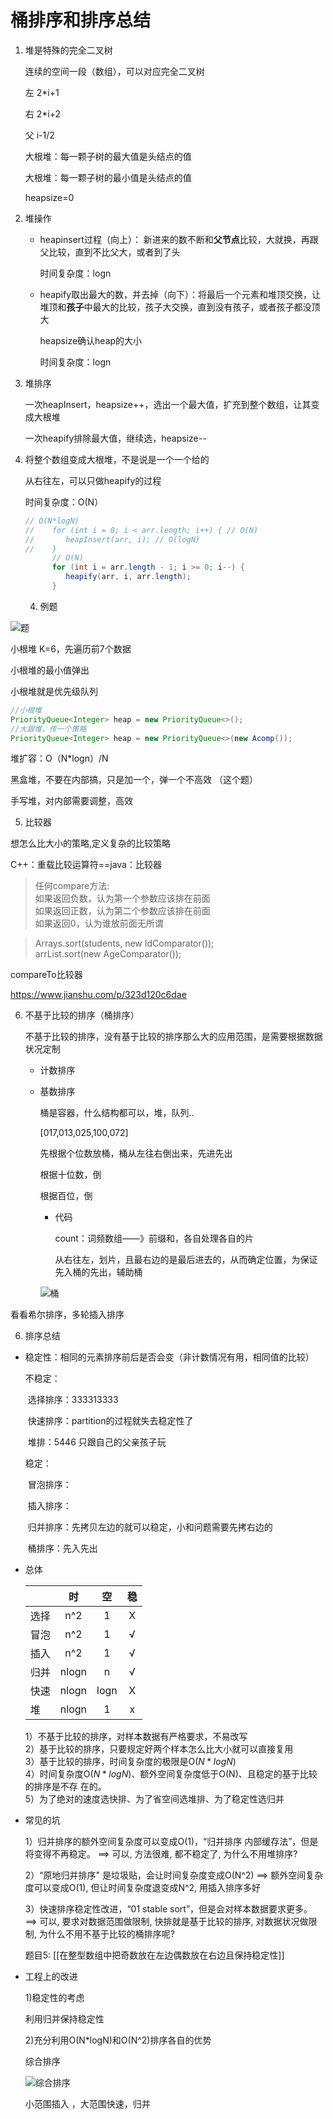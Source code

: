 # 桶排序和排序总结

1. 堆是特殊的完全二叉树

   连续的空间一段（数组），可以对应完全二叉树

   左 2*i+1 

   右 2*i+2

   父 i-1/2 

   大根堆：每一颗子树的最大值是头结点的值

   大根堆：每一颗子树的最小值是头结点的值

   heapsize=0



2. 堆操作

   - heapinsert过程（向上）：
     新进来的数不断和**父节点**比较，大就换，再跟父比较，直到不比父大，或者到了头

     时间复杂度：logn

   - heapify取出最大的数，并去掉（向下）：将最后一个元素和堆顶交换，让堆顶和**孩子**中最大的比较，孩子大交换，直到没有孩子，或者孩子都没顶大

     heapsize确认heap的大小

     时间复杂度：logn

     

3. 堆排序

   一次heapInsert，heapsize++，选出一个最大值，扩充到整个数组，让其变成大根堆

   一次heapify排除最大值，继续选，heapsize--

   

4. 将整个数组变成大根堆，不是说是一个一个给的

   从右往左，可以只做heapify的过程

   时间复杂度：O(N）

   ```java
   // O(N*logN)
   //    for (int i = 0; i < arr.length; i++) { // O(N)
   //       heapInsert(arr, i); // O(logN)
   //    }
         // O(N)
         for (int i = arr.length - 1; i >= 0; i--) {
            heapify(arr, i, arr.length);
         }
   ```

   

   4. 例题

![题](appendix\堆1.png)

小根堆 K=6，先遍历前7个数据

小根堆的最小值弹出

小根堆就是优先级队列

```java
//小根堆
PriorityQueue<Integer> heap = new PriorityQueue<>();
//大跟堆，传一个策略
PriorityQueue<Integer> heap = new PriorityQueue<>(new Acomp());

```

堆扩容：O（N*logn）/N

黑盒堆，不要在内部搞，只是加一个，弹一个不高效 （这个题）

手写堆，对内部需要调整，高效



5. 比较器

想怎么比大小的策略,定义复杂的比较策略

C++：重载比较运算符==java：比较器

>任何compare方法:  
>如果返回负数，认为第一个参数应该排在前面   
>如果返回正数，认为第二个参数应该排在前面    
>如果返回0，认为谁放前面无所谓 

>Arrays.sort(students, new IdComparator());   
>arrList.sort(new AgeComparator());  

compareTo比较器

https://www.jianshu.com/p/323d120c6dae



6. 不基于比较的排序（桶排序）

   不基于比较的排序，没有基于比较的排序那么大的应用范围，是需要根据数据状况定制

   - 计数排序

   - 基数排序

     桶是容器，什么结构都可以，堆，队列..

     [017,013,025,100,072]

     先根据个位数放桶，桶从左往右倒出来，先进先出

     根据十位数，倒

     根据百位，倒

     - 代码

       count：词频数组——》前缀和，各自处理各自的片

       从右往左，划片，且最右边的是最后进去的，从而确定位置，为保证 先入桶的先出，辅助桶

     ![桶](appendix\桶1.png)



看看希尔排序，多轮插入排序

6. 排序总结

- 稳定性：相同的元素排序前后是否会变（非计数情况有用，相同值的比较）

  不稳定：

  ​	选择排序：333313333

  ​	快速排序：partition的过程就失去稳定性了

  ​	堆排：5446 只跟自己的父亲孩子玩

  稳定：

  ​	冒泡排序：

  ​	插入排序：

  ​	归并排序：先拷贝左边的就可以稳定，小和问题需要先拷右边的

  ​	桶排序：先入先出

- 总体

  |      |  时   |  空  |  稳  |
  | ---- | :---: | :--: | :--: |
  | 选择 |  n^2  |  1   |  X   |
  | 冒泡 |  n^2  |  1   |  √   |
  | 插入 |  n^2  |  1   |  √   |
  | 归并 | nlogn |  n   |  √   |
  | 快速 | nlogn | logn |  X   |
  | 堆   | nlogn |  1   |  x   |

  1）不基于比较的排序，对样本数据有严格要求，不易改写  
  2）基于比较的排序，只要规定好两个样本怎么比大小就可以直接复用  
  3）基于比较的排序，时间复杂度的极限是O($N*logN$)  
  4）时间复杂度O($N*logN$)、额外空间复杂度低于O(N)、且稳定的基于比较的排序是不存  在的。  
  5）为了绝对的速度选快排、为了省空间选堆排、为了稳定性选归并  

  

- 常见的坑

  1）归并排序的额外空间复杂度可以变成O(1)，“归并排序 内部缓存法”，但是将变得不再稳定。
      ==> 可以, 方法很难, 都不稳定了, 为什么不用堆排序?

  2）“原地归并排序" 是垃圾贴，会让时间复杂度变成O(N^2) 
      ==> 额外空间复杂度可以变成O(1), 但让时间复杂度退变成N^2, 用插入排序多好

  3）快速排序稳定性改进，“01 stable sort”，但是会对样本数据要求更多。
     ==> 可以, 要求对数据范围做限制, 快排就是基于比较的排序, 对数据状况做限制, 为什么不用不基于比较的桶排序呢?

  题目5: [[在整型数组中把奇数放在左边偶数放在右边且保持稳定性]]

- 工程上的改进

  1)稳定性的考虑 

  利用归并保持稳定性

  2)充分利用O(N*logN)和O(N^2)排序各自的优势

  综合排序

  ![综合排序](\appendix\综合排序.png)

  小范围插入 ，大范围快速，归并